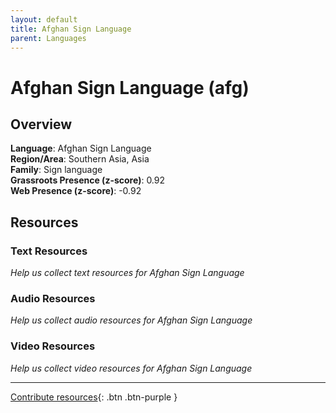 ```yaml
---
layout: default
title: Afghan Sign Language
parent: Languages
---
```


# Afghan Sign Language (afg)

## Overview

**Language**: Afghan Sign Language  
**Region/Area**: Southern Asia, Asia  
**Family**: Sign language  
**Grassroots Presence (z-score)**: 0.92  
**Web Presence (z-score)**: -0.92  

## Resources

### Text Resources
*Help us collect text resources for Afghan Sign Language*

### Audio Resources
*Help us collect audio resources for Afghan Sign Language*

### Video Resources
*Help us collect video resources for Afghan Sign Language*

---

[Contribute resources](https://forms.office.com/e/1SfLJx3u1r){: .btn .btn-purple }
